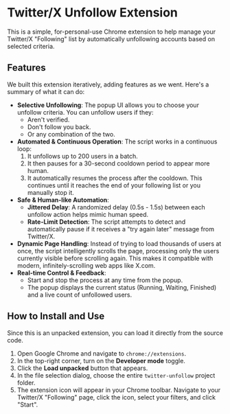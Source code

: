 # Twitter/X Unfollow Extension

This is a simple, for-personal-use Chrome extension to help manage your Twitter/X "Following" list by automatically unfollowing accounts based on selected criteria.

## Features

We built this extension iteratively, adding features as we went. Here's a summary of what it can do:

- **Selective Unfollowing**: The popup UI allows you to choose your unfollow criteria. You can unfollow users if they:
    - Aren't verified.
    - Don't follow you back.
    - Or any combination of the two.
- **Automated & Continuous Operation**: The script works in a continuous loop:
    1.  It unfollows up to 200 users in a batch.
    2.  It then pauses for a 30-second cooldown period to appear more human.
    3.  It automatically resumes the process after the cooldown.
    This continues until it reaches the end of your following list or you manually stop it.
- **Safe & Human-like Automation**:
    - **Jittered Delay**: A randomized delay (0.5s - 1.5s) between each unfollow action helps mimic human speed.
    - **Rate-Limit Detection**: The script attempts to detect and automatically pause if it receives a "try again later" message from Twitter/X.
- **Dynamic Page Handling**: Instead of trying to load thousands of users at once, the script intelligently scrolls the page, processing only the users currently visible before scrolling again. This makes it compatible with modern, infinitely-scrolling web apps like X.com.
- **Real-time Control & Feedback**:
    - Start and stop the process at any time from the popup.
    - The popup displays the current status (Running, Waiting, Finished) and a live count of unfollowed users.

## How to Install and Use

Since this is an unpacked extension, you can load it directly from the source code.

1.  Open Google Chrome and navigate to `chrome://extensions`.
2.  In the top-right corner, turn on the **Developer mode** toggle.
3.  Click the **Load unpacked** button that appears.
4.  In the file selection dialog, choose the entire `twitter-unfollow` project folder.
5.  The extension icon will appear in your Chrome toolbar. Navigate to your Twitter/X "Following" page, click the icon, select your filters, and click "Start".
